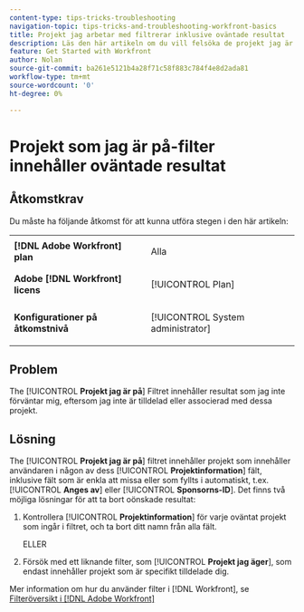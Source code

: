 ```yaml
---
content-type: tips-tricks-troubleshooting
navigation-topic: tips-tricks-and-troubleshooting-workfront-basics
title: Projekt jag arbetar med filtrerar inklusive oväntade resultat
description: Läs den här artikeln om du vill felsöka de projekt jag är på, inklusive oväntade resultat.
feature: Get Started with Workfront
author: Nolan
source-git-commit: ba261e5121b4a28f71c58f883c784f4e8d2ada81
workflow-type: tm+mt
source-wordcount: '0'
ht-degree: 0%

---
```


# Projekt som jag är på-filter innehåller oväntade resultat

## Åtkomstkrav

Du måste ha följande åtkomst för att kunna utföra stegen i den här artikeln:

<table style="table-layout:auto"> 
 <col> 
 <col> 
 <tbody> 
  <tr> 
   <td role="rowheader"><strong>[!DNL Adobe Workfront] plan</strong></td> 
   <td> <p>Alla</p> </td> 
  </tr> 
  <tr> 
   <td role="rowheader"><strong>Adobe [!DNL Workfront] licens</strong></td> 
   <td> <p>[!UICONTROL Plan] </p> </td> 
  </tr> 
  <tr> 
   <td role="rowheader"><strong>Konfigurationer på åtkomstnivå</strong></td> 
   <td> <p>[!UICONTROL System administrator]</p> </td> 
  </tr> 
 </tbody> 
</table>

## Problem

The [!UICONTROL **Projekt jag är på**] Filtret innehåller resultat som jag inte förväntar mig, eftersom jag inte är tilldelad eller associerad med dessa projekt.

## Lösning

The [!UICONTROL **Projekt jag är på**] filtret innehåller projekt som innehåller användaren i någon av dess [!UICONTROL **Projektinformation**] fält, inklusive fält som är enkla att missa eller som fyllts i automatiskt, t.ex. [!UICONTROL **Anges av**] eller [!UICONTROL **Sponsorns-ID**]. Det finns två möjliga lösningar för att ta bort oönskade resultat:

1. Kontrollera [!UICONTROL **Projektinformation**] för varje oväntat projekt som ingår i filtret, och ta bort ditt namn från alla fält.

   ELLER

1. Försök med ett liknande filter, som [!UICONTROL **Projekt jag äger**], som endast innehåller projekt som är specifikt tilldelade dig.

Mer information om hur du använder filter i [!DNL Workfront], se [Filteröversikt i [!DNL Adobe Workfront]](/help/quicksilver/reports-and-dashboards/reports/reporting-elements/filters-overview.md)